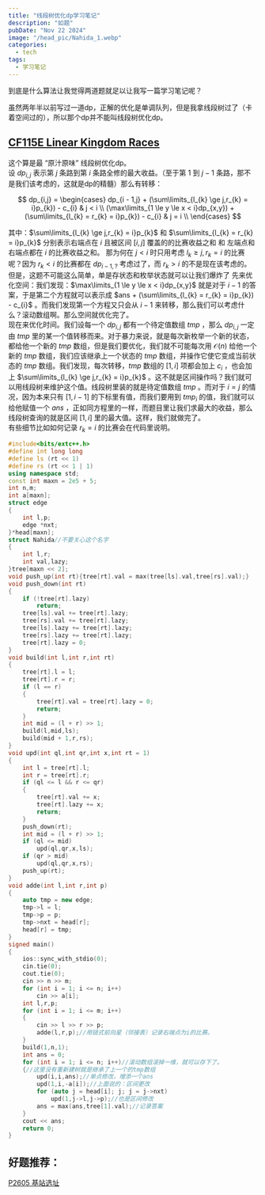 ```yaml
---
title: "线段树优化dp学习笔记"
description: "如题"
pubDate: "Nov 22 2024"
image: "/head_pic/Nahida_1.webp"
categories:
  - tech
tags:
  - 学习笔记
---
```


到底是什么算法让我觉得两道题就足以让我写一篇学习笔记呢？

虽然两年半以前写过一道dp，正解的优化是单调队列，但是我拿线段树过了（卡着空间过的），所以那个dp并不能叫线段树优化dp。

## [CF115E Linear Kingdom Races](http://codeforces.com/problemset/problem/115/E) 
这个算是最 “原汁原味” 线段树优化dp。  
设 $dp_{i,j}$ 表示第 $j$ 条路到第 $i$ 条路全修的最大收益。（至于第 $1$ 到 $j - 1$ 条路，那不是我们该考虑的，这就是dp的精髓）那么有转移：

$$
dp_{i,j} = \begin{cases}
dp_{i - 1,j} + (\sum\limits_{l_{k} \ge j,r_{k} = i}p_{k}) - c_{i} & j < i \\
(\max\limits_{1 \le y \le x < i}dp_{x,y}) + (\sum\limits_{l_{k} = r_{k} = i}p_{k}) - c_{i} & j = i \\
\end{cases}
$$

其中：$\sum\limits_{l_{k} \ge j,r_{k} = i}p_{k}$ 和 $\sum\limits_{l_{k} = r_{k} = i}p_{k}$ 分别表示右端点在 $i$ 且被区间 $[i,j]$ 覆盖的的比赛收益之和 和 左端点和右端点都在 $i$ 的比赛收益之和。
那为何在 $j < i$ 时只用考虑 $l_{k} \ge j,r_{k} = i$ 的比赛呢？因为 $r_{k} < i$ 的比赛都在 $dp_{i - 1,?}$ 考虑过了，而 $r_{k} > i$ 的不是现在该考虑的。  
但是，这题不可能这么简单，单是存状态和枚举状态就可以让我们爆炸了
先来优化空间：我们发现：$\max\limits_{1 \le y \le x < i}dp_{x,y}$ 就是对于 $i - 1$ 的答案，于是第二个方程就可以表示成 $ans + (\sum\limits_{l_{k} = r_{k} = i}p_{k}) - c_{i}$ 。而我们发现第一个方程又只会从 $i - 1$ 来转移，那么我们可以考虑什么？滚动数组啊。那么空间就优化完了。  
现在来优化时间。我们设每一个 $dp_{i,j}$ 都有一个待定值数组 $tmp$ ，那么 $dp_{i,j}$ 一定由 $tmp$ 里的某一个值转移而来。对于暴力来说，就是每次新枚举一个新的状态，都给他一个新的 $tmp$ 数组，但是我们要优化，我们就不可能每次用 $\mathcal{O}(n)$ 给他一个新的 $tmp$ 数组，我们应该继承上一个状态的 $tmp$ 数组，并操作它使它变成当前状态的 $tmp$ 数组。我们发现，每次转移，$tmp$ 数组的 $[1,i]$ 项都会加上 $c_{i}$ ，也会加上 $\sum\limits_{l_{k} \ge j,r_{k} = i}p_{k}$ 。这不就是区间操作吗？我们就可以用线段树来维护这个值。线段树里装的就是待定值数组 $tmp$ 。而对于 $i = j$ 的情况，因为本来只有 $[1,i - 1]$ 的下标里有值，而我们要用到 $tmp_{i}$ 的值，我们就可以给他赋值一个 $ans$ ，正如同方程里的一样，而题目里让我们求最大的收益，那么线段树查询的就是区间 $[1,i]$ 里的最大值。这样，我们就做完了。  
有些细节比如如何记录 $r_{k} = i$ 的比赛会在代码里说明。

```cpp
#include<bits/extc++.h>
#define int long long
#define ls (rt << 1)
#define rs (rt << 1 | 1)
using namespace std;
const int maxn = 2e5 + 5;
int n,m;
int a[maxn];
struct edge
{
    int l,p;
    edge *nxt;
}*head[maxn];
struct Nahida//不要关心这个名字
{
    int l,r;
    int val,lazy;
}tree[maxn << 2];
void push_up(int rt){tree[rt].val = max(tree[ls].val,tree[rs].val);}
void push_down(int rt)
{
    if (!tree[rt].lazy)
        return;
    tree[ls].val += tree[rt].lazy;
    tree[rs].val += tree[rt].lazy;
    tree[ls].lazy += tree[rt].lazy;
    tree[rs].lazy += tree[rt].lazy;
    tree[rt].lazy = 0;
}
void build(int l,int r,int rt)
{
    tree[rt].l = l;
    tree[rt].r = r;
    if (l == r)
    {
        tree[rt].val = tree[rt].lazy = 0;
        return;
    }
    int mid = (l + r) >> 1;
    build(l,mid,ls);
    build(mid + 1,r,rs);
}
void upd(int ql,int qr,int x,int rt = 1)
{
    int l = tree[rt].l;
    int r = tree[rt].r;
    if (ql <= l && r <= qr)
    {
        tree[rt].val += x;
        tree[rt].lazy += x;
        return;
    }
    push_down(rt);
    int mid = (l + r) >> 1;
    if (ql <= mid)
        upd(ql,qr,x,ls);
    if (qr > mid)
        upd(ql,qr,x,rs);
    push_up(rt);
}
void adde(int l,int r,int p)
{
    auto tmp = new edge;
    tmp->l = l;
    tmp->p = p;
    tmp->nxt = head[r];
    head[r] = tmp;
}
signed main()
{
    ios::sync_with_stdio(0);
    cin.tie(0);
    cout.tie(0);
    cin >> n >> m;
    for (int i = 1; i <= n; i++)
        cin >> a[i];
    int l,r,p;
    for (int i = 1; i <= m; i++)
    {
        cin >> l >> r >> p;
        adde(l,r,p);//用链式前向星（邻接表）记录右端点为i的比赛。
    }
    build(1,n,1);
    int ans = 0;
    for (int i = 1; i <= n; i++)//滚动数组滚掉一维，就可以存下了。
    {//这里没有重新建树就是继承了上一个的tmp数组
        upd(i,i,ans);//单点修改，增添一个ans
        upd(1,i,-a[i]);//上面说的：区间更改
        for (auto j = head[i]; j; j = j->nxt)
            upd(1,j->l,j->p);//也是区间修改
        ans = max(ans,tree[1].val);//记录答案
    }
    cout << ans;
    return 0;
}
```

## 好题推荐：
[P2605 基站选址](https://www.luogu.com.cn/problem/P2605)